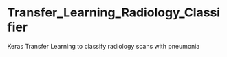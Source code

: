 # Transfer_Learning_Radiology_Classifier
Keras Transfer Learning to classify radiology scans with pneumonia

